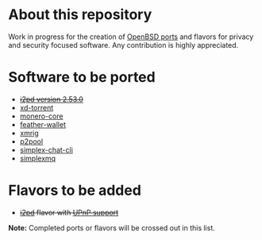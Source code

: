 # About this repository

Work in progress for the creation of [OpenBSD ports](https://github.com/openbsd/ports) and flavors for privacy and security focused software. Any contribution is highly appreciated.

# Software to be ported

- ~~[i2pd version 2.53.0](https://github.com/PurpleI2P/i2pd)~~
- [xd-torrent](https://github.com/majestrate/XD)
- [monero-core](https://github.com/monero-project/monero)
- [feather-wallet](https://github.com/feather-wallet/feather)
- [xmrig](https://github.com/xmrig/xmrig)
- [p2pool](https://github.com/SChernykh/p2pool)
- [simplex-chat-cli](https://github.com/simplex-chat/simplex-chat)
- [simplexmq](https://github.com/simplex-chat/simplexmq)

# Flavors to be added

- ~~[i2pd](https://github.com/PurpleI2P/i2pd) flavor with [UPnP support](https://i2pd.readthedocs.io/en/latest/devs/building/unix/)~~

**Note:** Completed ports or flavors will be crossed out in this list.
